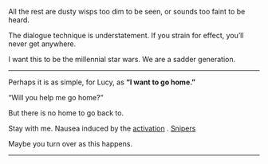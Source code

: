 All the rest are dusty wisps too dim to be seen, or sounds too faint to be heard.

The dialogue technique is understatement. If you strain for effect, you’ll never get anywhere.

I want this to be the millennial star wars. We are a sadder generation.

***

Perhaps it is as simple, for Lucy, as **“I want to go home.”**

“Will you help me go home?”

But there is no home to go back to.

Stay with me. Nausea induced by the [activation](/p/6186266638ff44bc9fa48d3cb912f53b) . [Snipers](/p/77860d6ebf5241c68d6f433d7ea7d9b2)

Maybe you turn over as this happens.

***
